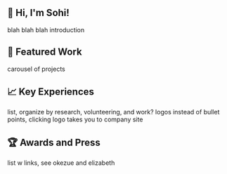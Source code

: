 ## 👋 Hi, I'm Sohi!

blah blah blah introduction

## 🔧 Featured Work

carousel of projects

## 📈 Key Experiences

list, organize by research, volunteering, and work?
logos instead of bullet points, clicking logo takes you to company site

## 🏆 Awards and Press

list w links, see okezue and elizabeth
